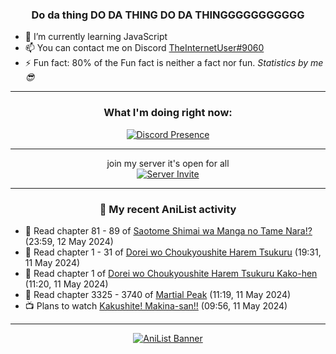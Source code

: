 <div align="center">

### Do da thing DO DA THING DO DA THINGGGGGGGGGGG
</div>

- 🌱 I’m currently learning JavaScript
- 📫 You can contact me on Discord [TheInternetUser#9060](https://discord.com/users/534117072796385300)
- ⚡ Fun fact: 80% of the Fun fact is neither a fact nor fun. _Statistics by me 😎_
<hr>

<div align="center">

### What I'm doing right now:
[![Discord Presence](https://lanyard.cnrad.dev/api/534117072796385300)](https://discord.com/users/534117072796385300)
<hr>

join my server it's open for all <br>
[![Server Invite](https://invidget.switchblade.xyz/bfYgVHxrSs)](https://discord.gg/bfYgVHxrSs)

<hr>
  
### 🌸 My recent AniList activity

</div>

<!-- ANILIST_ACTIVITY:start -->

-   📖 Read chapter 81 - 89 of [Saotome Shimai wa Manga no Tame Nara!?](https://anilist.co/manga/103621) (23:59, 12 May 2024)
-   📖 Read chapter 1 - 31 of [Dorei wo Choukyoushite Harem Tsukuru](https://anilist.co/manga/149329) (19:31, 11 May 2024)
-   📖 Read chapter 1 of [Dorei wo Choukyoushite Harem Tsukuru Kako-hen](https://anilist.co/manga/151605) (11:20, 11 May 2024)
-   📖 Read chapter 3325 - 3740 of [Martial Peak](https://anilist.co/manga/104494) (11:19, 11 May 2024)
-   📺 Plans to watch [Kakushite! Makina-san!!](https://anilist.co/anime/177509) (09:56, 11 May 2024)

<!-- ANILIST_ACTIVITY:end -->
<hr>

<div align="center">

[![AniList Banner](https://img.anili.st/User/929966)](https://anilist.co/user/TheInternetUser)

<!-- ![Profile views](https://gpvc.arturio.dev/TheInternetUse7) Since 2023-01-09 -->
<br>


</div>

